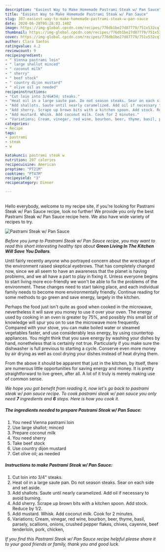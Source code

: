 ```yaml
---
description: "Easiest Way to Make Homemade Pastrami Steak w/ Pan Sauce"
title: "Easiest Way to Make Homemade Pastrami Steak w/ Pan Sauce"
slug: 307-easiest-way-to-make-homemade-pastrami-steak-w-pan-sauce
date: 2020-06-20T05:28:03.148Z
image: https://img-global.cpcdn.com/recipes/776db1be27d87779/751x532cq70/pastrami-steak-w-pan-sauce-recipe-main-photo.jpg
thumbnail: https://img-global.cpcdn.com/recipes/776db1be27d87779/751x532cq70/pastrami-steak-w-pan-sauce-recipe-main-photo.jpg
cover: https://img-global.cpcdn.com/recipes/776db1be27d87779/751x532cq70/pastrami-steak-w-pan-sauce-recipe-main-photo.jpg
author: Clara Santos
ratingvalue: 4.2
reviewcount: 9
recipeingredient:
- " Vienna pastrami loin"
- " large shallot minced"
- " coconut milk"
- " sherry"
- " beef stock"
- " country dijon mustard"
- " olive oil as needed"
recipeinstructions:
- "Cut loin into 3/4&#34; steaks."
- "Heat oil in a large saute pan. Do not season steaks. Sear on each side and set aside."
- "Add shallots. Saute until nearly caramelized. Add oil if necessary to avoid burning."
- "Add sherry. Scrape up brown bits with a kitchen spoon. Add stock. Reduce by 1/2."
- "Add mustard. Whisk. Add coconut milk. Cook for 2 minutes."
- "Variations; Cream, vinegar, red wine, bourbon, beer, thyme, basil, parsely, scallions, onions, crushed pepper flakes, chives, cayenne, beef tenderloin, pork, chicken,"
categories:
- Recipe
tags:
- pastrami
- steak
- w

katakunci: pastrami steak w 
nutrition: 207 calories
recipecuisine: American
preptime: "PT21M"
cooktime: "PT47M"
recipeyield: "3"
recipecategory: Dinner

---
```

<br>
Hello everybody, welcome to my recipe site, if you're looking for Pastrami Steak w/ Pan Sauce recipe, look no further! We provide you only the best Pastrami Steak w/ Pan Sauce recipe here. We also have wide variety of recipes to try.
<br>


![Pastrami Steak w/ Pan Sauce](https://img-global.cpcdn.com/recipes/776db1be27d87779/751x532cq70/pastrami-steak-w-pan-sauce-recipe-main-photo.jpg)

<i>Before you jump to Pastrami Steak w/ Pan Sauce recipe, you may want to read this short interesting healthy tips about 
<strong>Green Living In The Kitchen Will Save You Dollars</strong>.</i>
</br>

Until fairly recently anyone who portrayed concern about the wreckage of the environment raised skeptical eyebrows. That has completely changed now, since we all seem to have an awareness that the planet is having problems, and we all have a part to play in fixing it. Unless everyone begins to start living more eco-friendly we won't be able to fix the problems of the environment. These changes need to start taking place, and each individual family needs to become more environmentally friendly. Continue reading for some methods to go green and save energy, largely in the kitchen.

Perhaps the food just isn't quite as good when cooked in the microwave, nevertheless it will save you money to use it over your oven. The energy used by cooking in an oven is greater by 75%, and possibly this small bit of knowledge will spur you on to use the microwave more frequently. Compared with your stove, you can make boiled water or steamed vegetables faster, and use considerably less energy, by using countertop appliances. You might think that you save energy by washing your dishes by hand, nonetheless that is certainly not true. Particularly if you make sure the dishwasher is full previous to starting a cycle. Conserve even more money by air drying as well as cool drying your dishes instead of heat drying them.

From the above it should be apparent that just in the kitchen, by itself, there are numerous little opportunities for saving energy and money. It is pretty straightforward to live green, after all. A lot of it truly is merely making use of common sense.


<i>We hope you got benefit from reading it, now let's go back to pastrami steak w/ pan sauce recipe. To cook pastrami steak w/ pan sauce you only need <strong>7</strong> ingredients and <strong>6</strong> steps. Here is how you cook it.
</i>

##### The ingredients needed to prepare Pastrami Steak w/ Pan Sauce:

1. You need  Vienna pastrami loin
1. Use  large shallot; minced
1. Prepare  coconut milk
1. You need  sherry
1. Take  beef stock
1. Use  country dijon mustard
1. Get  olive oil; as needed


##### Instructions to make Pastrami Steak w/ Pan Sauce:

1. Cut loin into 3/4&#34; steaks.
1. Heat oil in a large saute pan. Do not season steaks. Sear on each side and set aside.
1. Add shallots. Saute until nearly caramelized. Add oil if necessary to avoid burning.
1. Add sherry. Scrape up brown bits with a kitchen spoon. Add stock. Reduce by 1/2.
1. Add mustard. Whisk. Add coconut milk. Cook for 2 minutes.
1. Variations; Cream, vinegar, red wine, bourbon, beer, thyme, basil, parsely, scallions, onions, crushed pepper flakes, chives, cayenne, beef tenderloin, pork, chicken,


<i>If you find this Pastrami Steak w/ Pan Sauce recipe helpful please share it to your good friends or family, thank you and good luck.</i>
